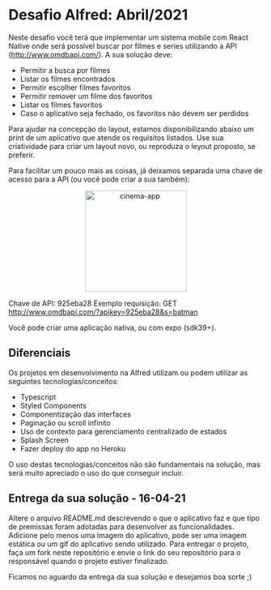 # Desafio Alfred: Abril/2021 

Neste desafio você terá que implementar um sistema mobile com React Native onde será possível buscar por filmes e series utilizando a API (http://www.omdbapi.com/). A sua solução deve:

- Permitir a busca por filmes
- Listar os filmes encontrados
- Permitir escolher filmes favoritos
- Permitir remover um filme dos favoritos
- Listar os filmes favoritos
- Caso o aplicativo seja fechado, os favoritos não devem ser perdidos

Para ajudar na concepção do layout, estamos disponibilizando abaixo um print de um aplicativo que atende os requisitos listados. Use sua criatividade para criar um layout novo, ou reproduza o leyout proposto, se preferir.

Para facilitar um pouco mais as coisas, já deixamos separada uma chave de acesso para a API (ou você pode criar a sua também):

<p align="center">
  <img src="./cinema-app.gif" alt="cinema-app" width="200px">
</p>

Chave de API: 925eba28
Exemplo requisição: GET http://www.omdbapi.com/?apikey=925eba28&s=batman

Você pode criar uma aplicação nativa, ou com expo (sdk39+).

## Diferenciais
Os projetos em desenvolvimento na Alfred utilizam ou podem utilizar as seguintes tecnologias/conceitos:

- Typescript
- Styled Components
- Componentização das interfaces
- Paginação ou scroll infinito
- Uso de contexto para gerenciamento centralizado de estados
- Splash Screen
- Fazer deploy do app no Heroku

O uso destas tecnologias/conceitos não são fundamentais na solução, mas será muito apreciado o uso do que conseguir incluir. 

## Entrega da sua solução - 16-04-21
Altere o arquivo README.md descrevendo o que o aplicativo faz e que tipo de premissas foram adotadas para desenvolver as funcionalidades. Adicione pelo menos uma imagem do aplicativo, pode ser uma imagem estática ou um gif do aplicativo sendo utilizado. Para entregar o projeto, faça um fork neste repositório e envie o link do seu repositório para o responsável quando o projeto estiver finalizado.

Ficamos no aguardo da entrega da sua solução e desejamos boa sorte ;)
